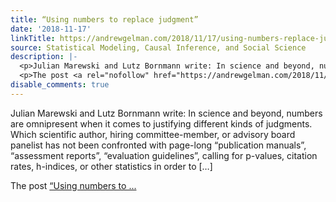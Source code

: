 ```yaml
---
title: “Using numbers to replace judgment”
date: '2018-11-17'
linkTitle: https://andrewgelman.com/2018/11/17/using-numbers-replace-judgment/
source: Statistical Modeling, Causal Inference, and Social Science
description: |-
  <p>Julian Marewski and Lutz Bornmann write: In science and beyond, numbers are omnipresent when it comes to justifying different kinds of judgments. Which scientific author, hiring committee-member, or advisory board panelist has not been confronted with page-long &#8220;publication manuals&#8221;, &#8220;assessment reports&#8221;, &#8220;evaluation guidelines&#8221;, calling for p-values, citation rates, h-indices, or other statistics in order to [&#8230;]</p>
  <p>The post <a rel="nofollow" href="https://andrewgelman.com/2018/11/17/using-numbers-replace-judgment/">&#8220;Using numbers to ...
disable_comments: true
---
```

<p>Julian Marewski and Lutz Bornmann write: In science and beyond, numbers are omnipresent when it comes to justifying different kinds of judgments. Which scientific author, hiring committee-member, or advisory board panelist has not been confronted with page-long &#8220;publication manuals&#8221;, &#8220;assessment reports&#8221;, &#8220;evaluation guidelines&#8221;, calling for p-values, citation rates, h-indices, or other statistics in order to [&#8230;]</p>
<p>The post <a rel="nofollow" href="https://andrewgelman.com/2018/11/17/using-numbers-replace-judgment/">&#8220;Using numbers to ...